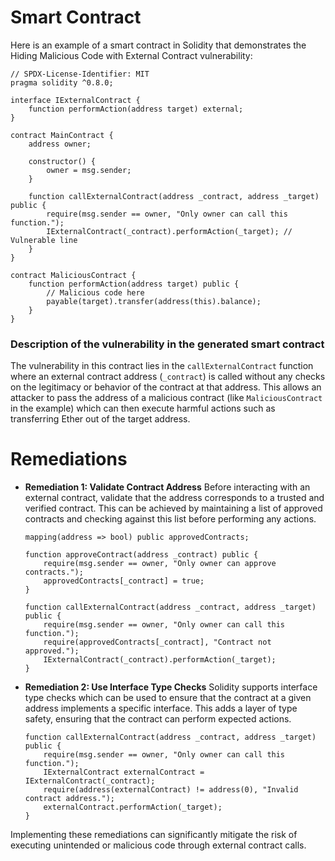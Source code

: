 # Smart Contract

Here is an example of a smart contract in Solidity that demonstrates the Hiding Malicious Code with External Contract vulnerability:

```solidity
// SPDX-License-Identifier: MIT
pragma solidity ^0.8.0;

interface IExternalContract {
    function performAction(address target) external;
}

contract MainContract {
    address owner;

    constructor() {
        owner = msg.sender;
    }

    function callExternalContract(address _contract, address _target) public {
        require(msg.sender == owner, "Only owner can call this function.");
        IExternalContract(_contract).performAction(_target); // Vulnerable line
    }
}

contract MaliciousContract {
    function performAction(address target) public {
        // Malicious code here
        payable(target).transfer(address(this).balance);
    }
}
```

### Description of the vulnerability in the generated smart contract

The vulnerability in this contract lies in the `callExternalContract` function where an external contract address (`_contract`) is called without any checks on the legitimacy or behavior of the contract at that address. This allows an attacker to pass the address of a malicious contract (like `MaliciousContract` in the example) which can then execute harmful actions such as transferring Ether out of the target address.

# Remediations

- **Remediation 1: Validate Contract Address**
  Before interacting with an external contract, validate that the address corresponds to a trusted and verified contract. This can be achieved by maintaining a list of approved contracts and checking against this list before performing any actions.

  ```solidity
  mapping(address => bool) public approvedContracts;

  function approveContract(address _contract) public {
      require(msg.sender == owner, "Only owner can approve contracts.");
      approvedContracts[_contract] = true;
  }

  function callExternalContract(address _contract, address _target) public {
      require(msg.sender == owner, "Only owner can call this function.");
      require(approvedContracts[_contract], "Contract not approved.");
      IExternalContract(_contract).performAction(_target);
  }
  ```

- **Remediation 2: Use Interface Type Checks**
  Solidity supports interface type checks which can be used to ensure that the contract at a given address implements a specific interface. This adds a layer of type safety, ensuring that the contract can perform expected actions.

  ```solidity
  function callExternalContract(address _contract, address _target) public {
      require(msg.sender == owner, "Only owner can call this function.");
      IExternalContract externalContract = IExternalContract(_contract);
      require(address(externalContract) != address(0), "Invalid contract address.");
      externalContract.performAction(_target);
  }
  ```

Implementing these remediations can significantly mitigate the risk of executing unintended or malicious code through external contract calls.